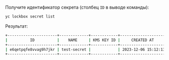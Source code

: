 Получите идентификатор секрета (столбец `ID` в выводе команды):

   ```bash
   yc lockbox secret list
   ```

   Результат:

   ```bash
   +----------------------+-------------+------------+---------------------+----------------------+--------+
   |          ID          |    NAME     | KMS KEY ID |     CREATED AT      |  CURRENT VERSION ID  | STATUS |
   +----------------------+-------------+------------+---------------------+----------------------+--------+
   | e6qetpqfe8vvag9h7jkr | test-secret |            | 2023-12-06 15:12:13 | e6qdnt9t2qsdggusve4g | ACTIVE |
   +----------------------+-------------+------------+---------------------+----------------------+--------+
   ```